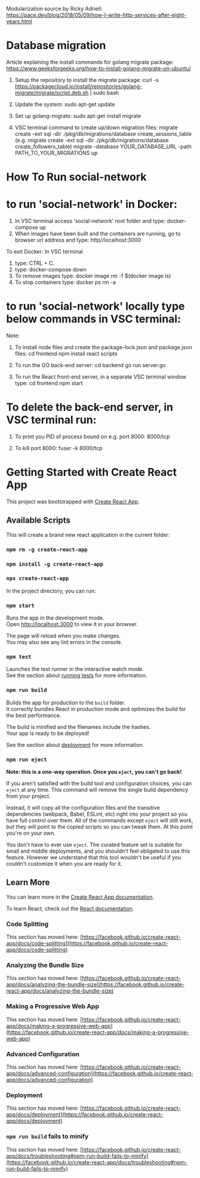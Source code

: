 
Modularization source by Ricky Adriell: https://pace.dev/blog/2018/05/09/how-I-write-http-services-after-eight-years.html

# Database migration
Article explaining the install commands for golang migrate package: 
https://www.geeksforgeeks.org/how-to-install-golang-migrate-on-ubuntu/

1. Setup the repository to install the migrate package:
curl -s https://packagecloud.io/install/repositories/golang-migrate/migrate/script.deb.sh | sudo bash

2. Update the system:
sudo apt-get update

3. Set up golang-migrate:
sudo apt-get install migrate

4. VSC terminal command to create up/down migration files: 
migrate create -ext sql -dir ./pkg/db/migrations/database create_sessions_table
(e.g. migrate create -ext sql -dir ./pkg/db/migrations/database create_followers_table)
migrate -database YOUR_DATABASE_URL -path PATH_TO_YOUR_MIGRATIONS up

# How To Run social-network

# to run 'social-network' in Docker:
1. In VSC terminal access 'social-network' root folder and type: docker-compose up
2. When images have been built and the containers are running,
   go to browser url address and type: http//localhost:3000

To exit Docker:
In VSC terminal 
1. type: CTRL + C.
2. type: docker-compose down
3. To remove images type: docker image rm -f $(docker image ls)
4. To stop containers type: docker ps rm -a

# to run 'social-network' locally type below commands in VSC terminal:
Note: 
1. To install node files and create the package-lock.json and package.json files:
   cd frontend
   npm install react scripts

2. To run the GO back-end server:
   cd backend
   go run server.go

3. To run the React front-end server, in a separate VSC terminal window type:
   cd frontend
   npm start

# To delete the back-end server, in VSC terminal run:

1. To print you PID of process bound on e.g. port 8000:
   8000/tcp

2. To kill port 8000:
   fuser -k 8000/tcp

# Getting Started with Create React App

This project was bootstrapped with [Create React App](https://github.com/facebook/create-react-app).

## Available Scripts

This will create a brand new react application in the current folder:

### `npm rm -g create-react-app`
### `npm install -g create-react-app`
### `npx create-react-app`



In the project directory, you can run:

### `npm start`

Runs the app in the development mode.\
Open [http://localhost:3000](http://localhost:3000) to view it in your browser.

The page will reload when you make changes.\
You may also see any lint errors in the console.

### `npm test`

Launches the test runner in the interactive watch mode.\
See the section about [running tests](https://facebook.github.io/create-react-app/docs/running-tests) for more information.

### `npm run build`

Builds the app for production to the `build` folder.\
It correctly bundles React in production mode and optimizes the build for the best performance.

The build is minified and the filenames include the hashes.\
Your app is ready to be deployed!

See the section about [deployment](https://facebook.github.io/create-react-app/docs/deployment) for more information.

### `npm run eject`

**Note: this is a one-way operation. Once you `eject`, you can't go back!**

If you aren't satisfied with the build tool and configuration choices, you can `eject` at any time. This command will remove the single build dependency from your project.

Instead, it will copy all the configuration files and the transitive dependencies (webpack, Babel, ESLint, etc) right into your project so you have full control over them. All of the commands except `eject` will still work, but they will point to the copied scripts so you can tweak them. At this point you're on your own.

You don't have to ever use `eject`. The curated feature set is suitable for small and middle deployments, and you shouldn't feel obligated to use this feature. However we understand that this tool wouldn't be useful if you couldn't customize it when you are ready for it.

## Learn More

You can learn more in the [Create React App documentation](https://facebook.github.io/create-react-app/docs/getting-started).

To learn React, check out the [React documentation](https://reactjs.org/).

### Code Splitting

This section has moved here: [https://facebook.github.io/create-react-app/docs/code-splitting](https://facebook.github.io/create-react-app/docs/code-splitting)

### Analyzing the Bundle Size

This section has moved here: [https://facebook.github.io/create-react-app/docs/analyzing-the-bundle-size](https://facebook.github.io/create-react-app/docs/analyzing-the-bundle-size)

### Making a Progressive Web App

This section has moved here: [https://facebook.github.io/create-react-app/docs/making-a-progressive-web-app](https://facebook.github.io/create-react-app/docs/making-a-progressive-web-app)

### Advanced Configuration

This section has moved here: [https://facebook.github.io/create-react-app/docs/advanced-configuration](https://facebook.github.io/create-react-app/docs/advanced-configuration)

### Deployment

This section has moved here: [https://facebook.github.io/create-react-app/docs/deployment](https://facebook.github.io/create-react-app/docs/deployment)

### `npm run build` fails to minify

This section has moved here: [https://facebook.github.io/create-react-app/docs/troubleshooting#npm-run-build-fails-to-minify](https://facebook.github.io/create-react-app/docs/troubleshooting#npm-run-build-fails-to-minify)

